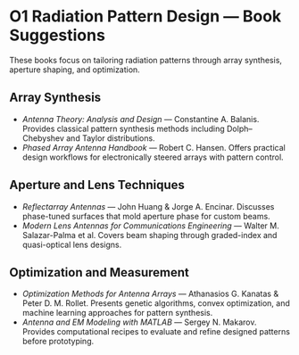 # O1 Radiation Pattern Design — Book Suggestions

These books focus on tailoring radiation patterns through array synthesis, aperture shaping, and optimization.

## Array Synthesis
- *Antenna Theory: Analysis and Design* — Constantine A. Balanis. Provides classical pattern synthesis methods including Dolph–Chebyshev and Taylor distributions.
- *Phased Array Antenna Handbook* — Robert C. Hansen. Offers practical design workflows for electronically steered arrays with pattern control.

## Aperture and Lens Techniques
- *Reflectarray Antennas* — John Huang & Jorge A. Encinar. Discusses phase-tuned surfaces that mold aperture phase for custom beams.
- *Modern Lens Antennas for Communications Engineering* — Walter M. Salazar-Palma et al. Covers beam shaping through graded-index and quasi-optical lens designs.

## Optimization and Measurement
- *Optimization Methods for Antenna Arrays* — Athanasios G. Kanatas & Peter D. M. Rollet. Presents genetic algorithms, convex optimization, and machine learning approaches for pattern synthesis.
- *Antenna and EM Modeling with MATLAB* — Sergey N. Makarov. Provides computational recipes to evaluate and refine designed patterns before prototyping.
